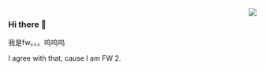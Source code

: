 <img align="right" src="https://github-readme-stats.vercel.app/api?username=zengyangyang007&show_icons=true&icon_color=CE1D2D&text_color=718096&bg_color=ffffff&hide_title=true" />

### Hi there 👋
我是fw。。。呜呜呜


I agree with that, cause I am FW 2.

<!--
**zengyangyang007/zengyangyang007** is a ✨ _special_ ✨ repository because its `README.md` (this file) appears on your GitHub profile.

Here are some ideas to get you started:

- 🔭 I’m currently working on ...
- 🌱 I’m currently learning ...
- 👯 I’m looking to collaborate on ...
- 🤔 I’m looking for help with ...
- 💬 Ask me about ...
- 📫 How to reach me: ...
- 😄 Pronouns: ...
- ⚡ Fun fact: ...
-->
